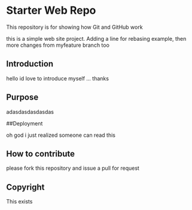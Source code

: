 # Starter Web Repo

This repository is for showing how Git and GitHub work

this is a simple web site project. Adding a line for rebasing example, then more changes from myfeature branch too 

## Introduction
hello id love to introduce myself 
...
thanks
## Purpose

adasdasdasdasdas

##Deployment

oh god i just realized someone can read this
## How to contribute 
please fork this repository and issue a pull for request
## Copyright
This exists